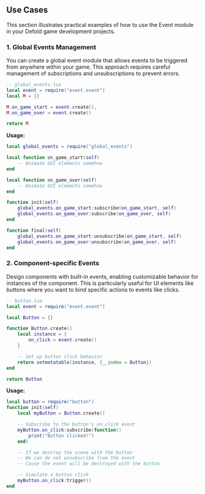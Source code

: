 
## Use Cases

This section illustrates practical examples of how to use the Event module in your Defold game development projects.

### 1. Global Events Management

You can create a global event module that allows events to be triggered from anywhere within your game. This approach requires careful management of subscriptions and unsubscriptions to prevent errors.

```lua
-- global_events.lua
local event = require("event.event")
local M = {}

M.on_game_start = event.create(),
M.on_game_over = event.create()

return M
```

**Usage:**

```lua
local global_events = require("global_events")

local function on_game_start(self)
    -- Animate GUI elements somehow
end

local function on_game_over(self)
    -- Animate GUI elements somehow
end

function init(self)
    global_events.on_game_start:subscribe(on_game_start, self)
    global_events.on_game_over:subscribe(on_game_over, self)
end

function final(self)
    global_events.on_game_start:unsubscribe(on_game_start, self)
    global_events.on_game_over:unsubscribe(on_game_over, self)
end
```

### 2. Component-specific Events

Design components with built-in events, enabling customizable behavior for instances of the component. This is particularly useful for UI elements like buttons where you want to bind specific actions to events like clicks.

```lua
-- button.lua
local event = require("event.event")

local Button = {}

function Button.create()
    local instance = {
        on_click = event.create()
    }

    -- Set up button click behavior
    return setmetatable(instance, {__index = Button})
end

return Button
```

**Usage:**

```lua
local button = require("button")
function init(self)
    local myButton = Button.create()

    -- Subscribe to the button's on_click event
    myButton.on_click:subscribe(function()
        print("Button clicked!")
    end)

    -- If we destroy the scene with the button
    -- We can do not unsubscribe from the event
    -- Cause the event will be destroyed with the button

    -- Simulate a button click
    myButton.on_click:trigger()
end

```
